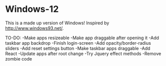# Windows-12
This is a made up version of Windows!
Inspired by http://www.windows93.net/.

TO-DO:
-Make apps resizeable
-Make app draggable after opening it
-Add taskbar app backdrop
-Finish login-screen
-Add opacity/border-radius sliders
-Add reset settings button
-Make taskbar apps draggable
-Add React
-Update apps after root change
-Try Jquery effect methods
-Remove zombie code
